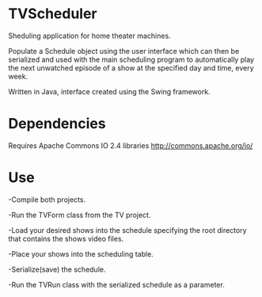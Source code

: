 TVScheduler
===========

Sheduling application for home theater machines.

Populate a Schedule object using the user interface which can then be serialized and used with the main scheduling program to automatically play the next unwatched episode of a show at the specified day and time, every week.

Written in Java, interface created using the Swing framework.

Dependencies
============
Requires Apache Commons IO 2.4 libraries
http://commons.apache.org/io/

Use
===
-Compile both projects.

-Run the TVForm class from the TV project.

-Load your desired shows into the schedule specifying the root directory that contains the shows video files. 

-Place your shows into the scheduling table.

-Serialize(save) the schedule.

-Run the TVRun class with the serialized schedule as a parameter.
